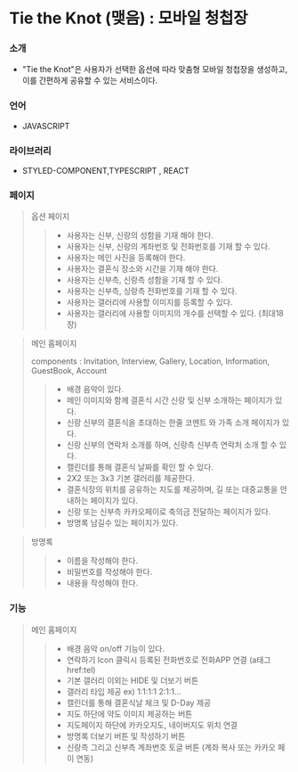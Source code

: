 # Tie the Knot (맺음) : 모바일 청첩장

### 소개

- "Tie the Knot"은 사용자가 선택한 옵션에 따라 맞춤형 모바일 청첩장을 생성하고, 이를 간편하게 공유할 수 있는 서비스이다.

### 언어

- JAVASCRIPT

### 라이브러리

- STYLED-COMPONENT,TYPESCRIPT , REACT

### 페이지

> 옵션 페이지
>
> > - 사용자는 신부, 신랑의 성함을 기재 해야 한다.
> > - 사용자는 신부, 신랑의 계좌번호 및 전화번호를 기재 할 수 있다.
> > - 사용자는 메인 사진을 등록해야 한다.
> > - 사용자는 결혼식 장소와 시간을 기재 해야 한다.
> > - 사용자는 신부측, 신랑측 성함을 기재 할 수 있다.
> > - 사용자는 신부측, 싱랑측 전화번호를 기재 할 수 있다.
> > - 사용자는 갤러리에 사용할 이미지를 등록할 수 있다.
> > - 사용자는 갤러리에 사용할 이미지의 개수를 선택할 수 있다. (최대18장)

> 메인 홈페이지
> 
> components : Invitation, Interview, Gallery, Location, Information, GuestBook, Account
> > - 배경 음악이 있다.
> > - 메인 이미지와 함께 결혼식 시간 신랑 및 신부 소개하는 페이지가 있다.
> > - 신랑 신부의 결혼식을 초대하는 한줄 코멘트 와 가족 소개 페이지가 있다.
> > - 신랑 신부의 연락처 소개를 하며, 신랑측 신부측 연락처 소개 할 수 있다.
> > - 캘린더를 통해 결혼식 날짜를 확인 할 수 있다.
> > - 2X2 또는 3x3 기본 갤러리를 제공한다.
> > - 결혼식장의 위치를 공유하는 지도를 제공하며, 길 또는 대중교통을 안내하는 페이지가 있다.
> > - 신랑 또는 신부측 카카오페이로 축의금 전달하는 페이지가 있다.
> > - 방명록 남길수 있는 페이지가 있다.

> 방명록
>
> > - 이름을 작성해야 한다.
> > - 비밀번호를 작성해야 한다.
> > - 내용을 작성해야 한다.

### 기능

> 메인 홈페이지
>
> > - 배경 음악 on/off 기능이 있다.
> > - 연락하기 Icon 클릭시 등록된 전화번호로 전화APP 연결 (a태그 href:tel)
> > - 기본 갤러리 이외는 HIDE 및 더보기 버튼
> > - 갤러리 타입 제공 ex) 1:1:1:1 2:1:1...
> > - 캘린더를 통해 결혼식날 체크 및 D-Day 제공
> > - 지도 하단에 약도 이미지 제공하는 버튼
> > - 지도페이지 하단에 카카오지도, 네이버지도 위치 연결
> > - 방명록 더보기 버튼 및 작성하기 버튼
> > - 신랑측 그리고 신부측 계좌번호 토글 버튼 (계좌 복사 또는 카카오 페이 연동)
